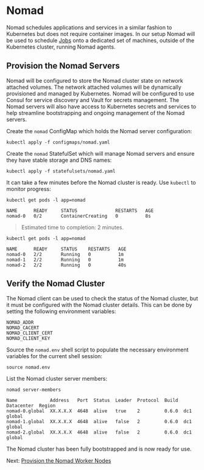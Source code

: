 # Nomad

Nomad schedules applications and services in a similar fashion to Kubernetes but does not require container images. In our setup Nomad will be used to schedule [Jobs](https://www.nomadproject.io/docs/job-specification/index.html) onto a dedicated set of machines, outside of the Kubernetes cluster, running Nomad agents.

## Provision the Nomad Servers

Nomad will be configured to store the Nomad cluster state on network attached volumes. The network attached volumes will be dynamically provisioned and managed by Kubernetes. Nomad will be configured to use Consul for service discovery and Vault for secrets management. The Nomad servers will also have access to Kubernetes secrets and services to help streamline bootstrapping and ongoing management of the Nomad servers.

Create the `nomad` ConfigMap which holds the Nomad server configuration:

```
kubectl apply -f configmaps/nomad.yaml
```

Create the `nomad` StatefulSet which will manage Nomad servers and ensure they have stable storage and DNS names:

```
kubectl apply -f statefulsets/nomad.yaml
```

It can take a few minutes before the Nomad cluster is ready. Use `kubectl` to monitor progress:

```
kubectl get pods -l app=nomad
```
```
NAME      READY     STATUS              RESTARTS   AGE
nomad-0   0/2       ContainerCreating   0          8s
```

> Estimated time to completion: 2 minutes.

```
kubectl get pods -l app=nomad
```
```
NAME      READY     STATUS    RESTARTS   AGE
nomad-0   2/2       Running   0          1m
nomad-1   2/2       Running   0          1m
nomad-2   2/2       Running   0          40s
```

## Verify the Nomad Cluster

The Nomad client can be used to check the status of the Nomad cluster, but it must be configured with the Nomad cluster details. This can be done by setting the following environment variables:

```
NOMAD_ADDR
NOMAD_CACERT
NOMAD_CLIENT_CERT
NOMAD_CLIENT_KEY
```

Source the `nomad.env` shell script to populate the necessary environment variables for the current shell session:

```
source nomad.env
```

List the Nomad cluster server members:

```
nomad server-members
```

```
Name            Address   Port  Status  Leader  Protocol  Build  Datacenter  Region
nomad-0.global  XX.X.X.X  4648  alive   true    2         0.6.0  dc1         global
nomad-1.global  XX.X.X.X  4648  alive   false   2         0.6.0  dc1         global
nomad-2.global  XX.X.X.X  4648  alive   false   2         0.6.0  dc1         global
```

The Nomad cluster has been fully bootstrapped and is now ready for use.

Next: [Provision the Nomad Worker Nodes](08-nomad-worker-nodes.md)

